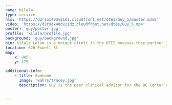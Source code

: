 ```yaml
---
name: Kilala
type: service
hls: 'https://d2rsox40dv21dz.cloudfront.net/dtes/Guy_5/master.m3u8'
video: 'https://d2rsox40dv21dz.cloudfront.net/dtes/Guy_5.mp4'
poster: 'guy/poster.jpg'
profile: 'kilala/profile.jpg'
background: 'guy/background.jpg'
bio: Kilala Lelum is a unique clinic in the DTES because they partner Indigenous Elders with physicians and allied health professionals to provide physical, mental, emotional and spiritual care to the community of the DTES.
location: 626 Powell St
map:
    x: 945
    y: 175

additional-info: 
    - title: Someone
      image: 'wahrs/tracey.jpg'
      description: Guy is the peer clinical advisor for the BC Center on Substance Use, as well as the Overdose Emergency Response and Regional Addiction Program at Vancouver Coastal Health. He is an advocate for harm reduction, and shares his lived experiences with substance use as a reference for positive change.
    

---
```

